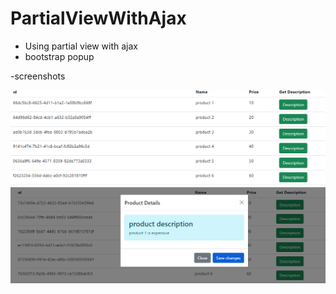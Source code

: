 # PartialViewWithAjax

- Using partial view with ajax
- bootstrap popup


-screenshots

![alt yazı](https://github.com/hasanbaysal/PartialViewWithAjax/blob/master/1.png)
![alt yazı](https://github.com/hasanbaysal/PartialViewWithAjax/blob/master/2.png)
